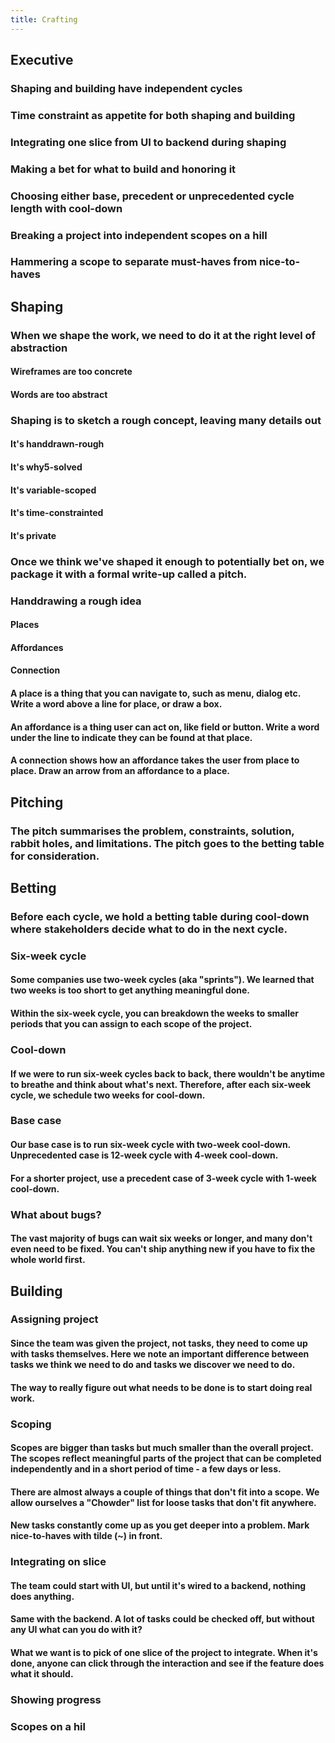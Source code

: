 ```yaml
---
title: Crafting
---
```


## Executive
### Shaping and building have independent cycles
### Time constraint as appetite for both shaping and building
### Integrating one slice from UI to backend during shaping
### Making a bet for what to build and honoring it
### Choosing either base, precedent or unprecedented cycle length with cool-down
### Breaking a project into independent scopes on a hill
### Hammering a scope to separate must-haves from nice-to-haves
## Shaping
### When we shape the work, we need to do it at the right level of abstraction
#### Wireframes are too concrete
#### Words are too abstract
### Shaping is to sketch a rough concept, leaving many details out
#### It's handdrawn-rough
#### It's why5-solved
#### It's variable-scoped
#### It's time-constrainted
#### It's private
### Once we think we've shaped it enough to potentially bet on, we package it with a formal write-up called a pitch.
### Handdrawing a rough idea
#### Places
#### Affordances
#### Connection
#### A place is a thing that you can navigate to, such as menu, dialog etc. Write a word above a line for place, or draw a box.
#### An affordance is a thing user can act on, like field or button. Write a word under the line to indicate they can be found at that place.
#### A connection shows how an affordance takes the user from place to place. Draw an arrow from an affordance to a place.
## Pitching
### The pitch summarises the problem, constraints, solution, rabbit holes, and limitations. The pitch goes to the betting table for consideration.
## Betting
### Before each cycle, we hold a betting table during cool-down where stakeholders decide what to do in the next cycle.
### Six-week cycle
#### Some companies use two-week cycles (aka "sprints"). We learned that two weeks is too short to get anything meaningful done.
#### Within the six-week cycle, you can breakdown the weeks to smaller periods that you can assign to each scope of the project.
### Cool-down
#### If we were to run six-week cycles back to back, there wouldn't be anytime to breathe and think about what's next. Therefore, after each six-week cycle, we schedule two weeks for cool-down.
### Base case
#### Our base case is to run six-week cycle with two-week cool-down. Unprecedented case is 12-week cycle with 4-week cool-down.
#### For a shorter project, use a precedent case of 3-week cycle with 1-week cool-down.
### What about bugs?
#### The vast majority of bugs can wait six weeks or longer, and many don't even need to be fixed. You can't ship anything new if you have to fix the whole world first.
## Building
### Assigning project
#### Since the team was given the project, not tasks, they need to come up with tasks themselves. Here we note an important difference between tasks we think we need to do and tasks we discover we need to do.
#### The way to really figure out what needs to be done is to start doing real work.
### Scoping
#### Scopes are bigger than tasks but much smaller than the overall project. The scopes reflect meaningful parts of the project that can be completed independently and in a short period of time - a few days or less.
#### There are almost always a couple of things that don't fit into a scope. We allow ourselves a "Chowder" list for loose tasks that don't fit anywhere.
#### New tasks constantly come up as you get deeper into a problem. Mark nice-to-haves with tilde (~) in front.
### Integrating on slice
#### The team could start with UI, but until it's wired to a backend, nothing does anything.
#### Same with the backend. A lot of tasks could be checked off, but without any UI what can you do with it?
#### What we want is to pick of one slice of the project to integrate. When it's done, anyone can click through the interaction and see if the feature does what it should.
### Showing progress
### Scopes on a hil
